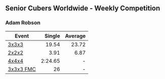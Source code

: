 ## Senior Cubers Worldwide - Weekly Competition
### Adam Robson

| Event | Single | Average |
| -- | --: | --: |
| [3x3x3](adam_robson/333.md) | 19.54 | 23.72 |  |
| [2x2x2](adam_robson/222.md) | 3.91 | 6.87 |  |
| [4x4x4](adam_robson/444.md) | 2:24.65 | - |  |
| [3x3x3 FMC](adam_robson/333fm.md) | 26 | - |  |

<!-- Global site tag (gtag.js) - Google Analytics -->
<script async src="https://www.googletagmanager.com/gtag/js?id=UA-86348435-3"></script>
<script>window.dataLayer = window.dataLayer || []; function gtag() {dataLayer.push(arguments);} gtag('js', new Date()); gtag('config', 'UA-86348435-3');</script>
